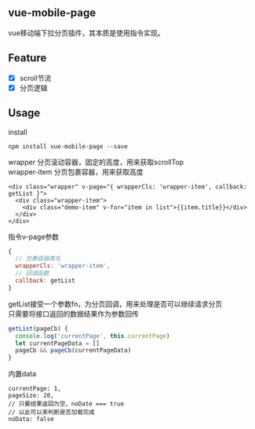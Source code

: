 ## vue-mobile-page
vue移动端下拉分页插件，其本质是使用指令实现。

## Feature
 - [x] scroll节流   
 - [x] 分页逻辑

## Usage

install
```
npm install vue-mobile-page --save
```

wrapper 分页滚动容器，固定的高度，用来获取scrollTop  
wrapper-item 分页包裹容器，用来获取高度
```vue
<div class="wrapper" v-page="{ wrapperCls: 'wrapper-item', callback: getList }">
  <div class="wrapper-item">
    <div class="demo-item" v-for="item in list">{{item.title}}</div>
  </div>
</div>
```

指令v-page参数
```js
{ 
  // 包裹容器类名
  wrapperCls: 'wrapper-item', 
  // 回调函数
  callback: getList 
}
```

getList接受一个参数fn，为分页回调，用来处理是否可以继续请求分页  
只需要将接口返回的数据结果作为参数回传

```js
getList(pageCb) {
  console.log('currentPage', this.currentPage)
  let currentPageData = []
  pageCb && pageCb(currentPageData)
}
```

内置data
```
currentPage: 1,
pageSize: 20,
// 只要结果返回为空，noDate === true
// 以此可以来判断是否加载完成
noData: false
```


